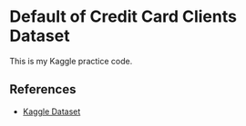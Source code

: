 # Default of Credit Card Clients Dataset

This is my Kaggle practice code.

## References

- [Kaggle Dataset](https://www.kaggle.com/uciml/default-of-credit-card-clients-dataset)
